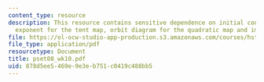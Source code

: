 ```yaml
---
content_type: resource
description: This resource contains sensitive dependence on initial conditions, Lyapunov
  exponent for the tent map, orbit diagram for the quadratic map and implications.
file: https://ol-ocw-studio-app-production.s3.amazonaws.com/courses/hst-750-modeling-issues-in-speech-and-hearing-spring-2006/878d5ee5469e9e3eb751c0419c488bb5_pset08_wk10.pdf
file_type: application/pdf
resourcetype: Document
title: pset08_wk10.pdf
uid: 878d5ee5-469e-9e3e-b751-c0419c488bb5
---
```

